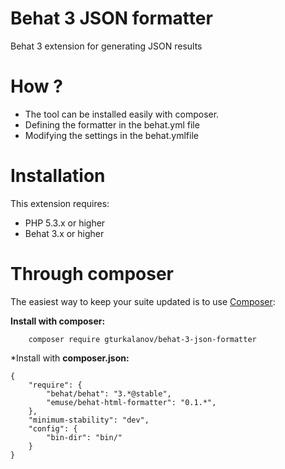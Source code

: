 # Behat 3 JSON formatter

Behat 3 extension for generating JSON results

# How ?
* The tool can be installed easily with composer.
* Defining the formatter in the behat.yml file
* Modifying the settings in the behat.ymlfile

# Installation
This extension requires:

* PHP 5.3.x or higher
* Behat 3.x or higher

# Through composer

The easiest way to keep your suite updated is to use [Composer](https://getcomposer.org/):

**Install with composer:**

        composer require gturkalanov/behat-3-json-formatter
*Install with **composer.json:**

    {
        "require": {
            "behat/behat": "3.*@stable",
            "emuse/behat-html-formatter": "0.1.*",
        },
        "minimum-stability": "dev",
        "config": {
            "bin-dir": "bin/"
        }
    }
